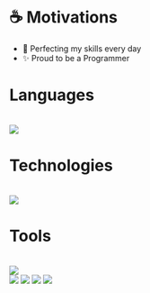 # ☕ Motivations
- 🧠 Perfecting my skills every day
- ✨ Proud to be a Programmer

<div style="display: inline_block">
    <h1 color="white" font-size="23px" aling="center">Languages</h1>
    <br>
    <img align="center" src="https://skillicons.dev/icons?i=java,c,js,ts,cs,lua" />
</div>
<div>
    <h1 font-size="23px" color="white" aling="center">Technologies</h1>
    <br>
    <img align="center" src="https://skillicons.dev/icons?i=react,nextjs,tailwind,sass,spring,gradle,mysql,mongodb,firebase" />
</div>
</div>
    <h1 font-size="23px" color="white" aling="center">Tools</h1>
    <br>
    <img align="center" src="https://skillicons.dev/icons?i=linux,windows,idea,vscode,visualstudio,github,git,gcp,figma" />
</div>
<div> 
  <a href="https://www.youtube.com/channel/UCpi_QGG6spwgfcC-bb7L69g](https://www.youtube.com/@beatslofiyt" target="_blank"><img src="https://img.shields.io/badge/YouTube-FF0000?style=for-the-badge&logo=DreamyBeats-Youtube&logoColor=white" target="_blank"></a>
  <a href="https://www.instagram.com/g4briel.quintanilha/" target="_blank"><img src="https://img.shields.io/badge/-Instagram-%23E4405F?style=for-the-badge&logo=instagram&logoColor=white" target="_blank"></a>
 <a href="https://discord.com/channels/@1151549556903919776" target="_blank"><img src="https://img.shields.io/badge/Discord-7289DA?style=for-the-badge&logo=discord&logoColor=white" target="_blank"></a> 
  <a href = "mailto:unknownbeast123410@gmail.com"><img src="https://img.shields.io/badge/-Gmail-%23333?style=for-the-badge&logo=gmail&logoColor=white" target="_blank"></a> 
</div>
